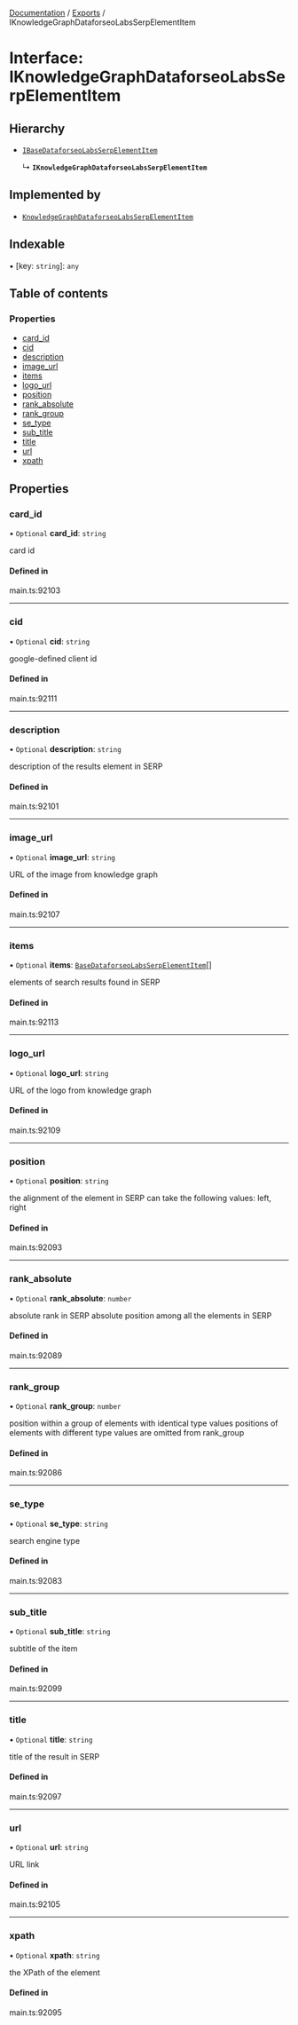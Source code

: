 [Documentation](../README.md) / [Exports](../modules.md) / IKnowledgeGraphDataforseoLabsSerpElementItem

# Interface: IKnowledgeGraphDataforseoLabsSerpElementItem

## Hierarchy

- [`IBaseDataforseoLabsSerpElementItem`](IBaseDataforseoLabsSerpElementItem.md)

  ↳ **`IKnowledgeGraphDataforseoLabsSerpElementItem`**

## Implemented by

- [`KnowledgeGraphDataforseoLabsSerpElementItem`](../classes/KnowledgeGraphDataforseoLabsSerpElementItem.md)

## Indexable

▪ [key: `string`]: `any`

## Table of contents

### Properties

- [card\_id](IKnowledgeGraphDataforseoLabsSerpElementItem.md#card_id)
- [cid](IKnowledgeGraphDataforseoLabsSerpElementItem.md#cid)
- [description](IKnowledgeGraphDataforseoLabsSerpElementItem.md#description)
- [image\_url](IKnowledgeGraphDataforseoLabsSerpElementItem.md#image_url)
- [items](IKnowledgeGraphDataforseoLabsSerpElementItem.md#items)
- [logo\_url](IKnowledgeGraphDataforseoLabsSerpElementItem.md#logo_url)
- [position](IKnowledgeGraphDataforseoLabsSerpElementItem.md#position)
- [rank\_absolute](IKnowledgeGraphDataforseoLabsSerpElementItem.md#rank_absolute)
- [rank\_group](IKnowledgeGraphDataforseoLabsSerpElementItem.md#rank_group)
- [se\_type](IKnowledgeGraphDataforseoLabsSerpElementItem.md#se_type)
- [sub\_title](IKnowledgeGraphDataforseoLabsSerpElementItem.md#sub_title)
- [title](IKnowledgeGraphDataforseoLabsSerpElementItem.md#title)
- [url](IKnowledgeGraphDataforseoLabsSerpElementItem.md#url)
- [xpath](IKnowledgeGraphDataforseoLabsSerpElementItem.md#xpath)

## Properties

### card\_id

• `Optional` **card\_id**: `string`

card id

#### Defined in

main.ts:92103

___

### cid

• `Optional` **cid**: `string`

google-defined client id

#### Defined in

main.ts:92111

___

### description

• `Optional` **description**: `string`

description of the results element in SERP

#### Defined in

main.ts:92101

___

### image\_url

• `Optional` **image\_url**: `string`

URL of the image from knowledge graph

#### Defined in

main.ts:92107

___

### items

• `Optional` **items**: [`BaseDataforseoLabsSerpElementItem`](../classes/BaseDataforseoLabsSerpElementItem.md)[]

elements of search results found in SERP

#### Defined in

main.ts:92113

___

### logo\_url

• `Optional` **logo\_url**: `string`

URL of the logo from knowledge graph

#### Defined in

main.ts:92109

___

### position

• `Optional` **position**: `string`

the alignment of the element in SERP
can take the following values:
left, right

#### Defined in

main.ts:92093

___

### rank\_absolute

• `Optional` **rank\_absolute**: `number`

absolute rank in SERP
absolute position among all the elements in SERP

#### Defined in

main.ts:92089

___

### rank\_group

• `Optional` **rank\_group**: `number`

position within a group of elements with identical type values
positions of elements with different type values are omitted from rank_group

#### Defined in

main.ts:92086

___

### se\_type

• `Optional` **se\_type**: `string`

search engine type

#### Defined in

main.ts:92083

___

### sub\_title

• `Optional` **sub\_title**: `string`

subtitle of the item

#### Defined in

main.ts:92099

___

### title

• `Optional` **title**: `string`

title of the result in SERP

#### Defined in

main.ts:92097

___

### url

• `Optional` **url**: `string`

URL link

#### Defined in

main.ts:92105

___

### xpath

• `Optional` **xpath**: `string`

the XPath of the element

#### Defined in

main.ts:92095
